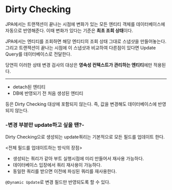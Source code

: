 # Dirty Checking

JPA에서는 트랜잭션이 끝나는 시점에 변화가 있는 모든 엔티티 객체를 데이터베이스에 자동으로 반영해준다. 이때 변화가 있다는 기준은 **최초 조회 상태**이다.

  JPA에서는 엔티티를 조회하면 해당 엔티티의 조회 상태 그대로 스냅샷을 만들어놓는다.
그리고 트랜잭션이 끝나는 시점에 이 스냅샷과 비교하여 다른점이 있다면 Update Query를 데이터베이스로 전달한다. 

  당연히 이러한 상태 변경 검사의 대상은 **영속성 컨텍스트가 관리하는 엔티티**에만 적용된다.

---

- detach된 엔티티
- DB에 반영되기 전 처음 생성된 엔티티

등은 Dirty Checking 대상에 포함되지 않는다. 즉, 값을 변경해도 데이터베이스에 반영되지 않는다.

### -변경 부분만 update하고 싶을 땐?-

 Dirty Checking으로 생성되는 update쿼리는 기본적으로 모든 필드를 업데이트 한다. 

<전체 필드를 업데이트하는 방식의 장점>

- 생성되는 쿼리가 같아 부트 실행시점에 미리 만들어서 재사용 가능하다.
- 데이터베이스 입장에서 쿼리 재사용이 가능하다.
- 동일한 쿼리를 받으면 이전에 파싱된 쿼리를 재사용한다.

`@Dynamic Update`로 변경 필드만 반영되도록 할 수 있다.